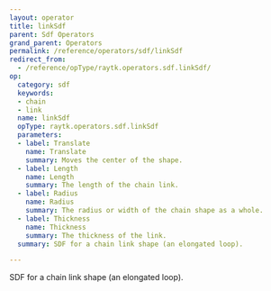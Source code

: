 ```yaml
---
layout: operator
title: linkSdf
parent: Sdf Operators
grand_parent: Operators
permalink: /reference/operators/sdf/linkSdf
redirect_from:
  - /reference/opType/raytk.operators.sdf.linkSdf/
op:
  category: sdf
  keywords:
  - chain
  - link
  name: linkSdf
  opType: raytk.operators.sdf.linkSdf
  parameters:
  - label: Translate
    name: Translate
    summary: Moves the center of the shape.
  - label: Length
    name: Length
    summary: The length of the chain link.
  - label: Radius
    name: Radius
    summary: The radius or width of the chain shape as a whole.
  - label: Thickness
    name: Thickness
    summary: The thickness of the link.
  summary: SDF for a chain link shape (an elongated loop).

---
```



SDF for a chain link shape (an elongated loop).